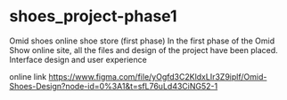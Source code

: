 # shoes_project-phase1
Omid shoes online shoe store (first phase) In the first phase of the Omid Show online site, all the files and design of the project have been placed. Interface design and user experience

online link 
https://www.figma.com/file/yOgfd3C2KldxLIr3Z9iplf/Omid-Shoes-Design?node-id=0%3A1&t=sfL76uLd43CiNG52-1
